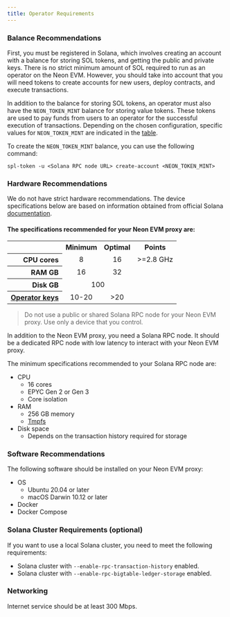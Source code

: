 ```yaml
---
title: Operator Requirements
---
```


### Balance Recommendations

First, you must be registered in Solana, which involves creating an account with a balance for storing SOL tokens, and getting the public and private keys.
There is no strict minimum amount of SOL required to run as an operator on the Neon EVM. However, you should take into account that you will need tokens to create accounts for new users, deploy contracts, and execute transactions.

In addition to the balance for storing SOL tokens, an operator must also have the `NEON_TOKEN_MINT` balance for storing value tokens. These tokens are used to pay funds from users to an operator for the successful execution of transactions. Depending on the chosen configuration, specific values for `NEON_TOKEN_MINT` are indicated in the [table](operating/operator_guide.md#neon_token_mint).

To create the `NEON_TOKEN_MINT` balance, you can use the following command:
```
spl-token -u <Solana RPC node URL> create-account <NEON_TOKEN_MINT>
```

### Hardware Recommendations
We do not have strict hardware recommendations. The device specifications below are based on information obtained from official Solana [documentation](https://docs.solana.com/running-validator/validator-reqs).

#### The specifications recommended for your Neon EVM proxy are:

<table>
  <tbody>
    <tr><th></th><th>Minimum</th><th>Optimal</th><th>Points</th></tr>
    <tr><th align="right">CPU cores</th><td align="center">8</td><td align="center">16</td><td> >=2.8 GHz</td></tr>
    <tr><th align="right">RAM GB</th><td align="center">16</td><td align="center">32</td><td></td></tr>
    <tr><th align="right">Disk GB</th><td colspan="2" align="center">100</td><td></td></tr>
    <tr><th align="right"><a href="">Operator keys</a></th><td align="center"> 10-20</td><td align="center"> >20</td><td></td></tr>
  </tbody>
</table>

> Do not use a public or shared Solana RPC node for your Neon EVM proxy. Use only a device that you control.

In addition to the Neon EVM proxy, you need a Solana RPC node. It should be a dedicated RPC node with low latency to interact with your Neon EVM proxy.

The minimum specifications recommended to your Solana RPC node are:
  * CPU
    * 16 cores
    * EPYC Gen 2 or Gen 3
    * Core isolation
  * RAM
    * 256 GB memory
    * [Tmpfs](about/terminology.md#tmpfs)
  * Disk space
    * Depends on the transaction history required for storage

### Software Recommendations
The following software should be installed on your Neon EVM proxy:
  * OS
    * Ubuntu 20.04 or later
    * macOS Darwin 10.12 or later
  * Docker
  * Docker Compose

### Solana Cluster Requirements (optional)
If you want to use a local Solana cluster, you need to meet the following requirements:
  * Solana cluster with `--enable-rpc-transaction-history` enabled.
  * Solana cluster with `--enable-rpc-bigtable-ledger-storage` enabled.

### Networking
Internet service should be at least 300 Mbps.
